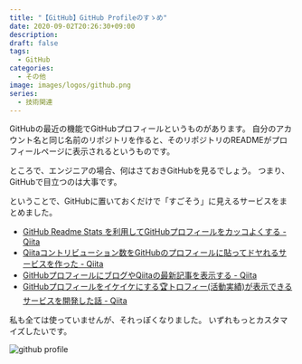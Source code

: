 ```yaml
---
title: "【GitHub】GitHub Profileのすゝめ"
date: 2020-09-02T20:26:30+09:00
description:
draft: false
tags:
  - GitHub
categories:
  - その他
image: images/logos/github.png
series:
  - 技術関連
---
```


GitHubの最近の機能でGitHubプロフィールというものがあります。
自分のアカウント名と同じ名前のリポジトリを作ると、そのリポジトリのREADMEがプロフィールページに表示されるというものです。

ところで、エンジニアの場合、何はさておきGitHubを見るでしょう。
つまり、GitHubで目立つのは大事です。

ということで、GitHubに置いておくだけで「すごそう」に見えるサービスをまとめました。

- [GitHub Readme Stats を利用してGitHubプロフィールをカッコよくする \- Qiita](https://qiita.com/zizi4n5/items/f8076cb25bbf64a9bc1c)
- [Qiitaコントリビューション数をGitHubのプロフィールに貼ってドヤれるサービスを作った \- Qiita](https://qiita.com/mikkame/items/f2c60d9caf8a8e38ec50)
- [GitHubプロフィールにブログやQiitaの最新記事を表示する \- Qiita](https://qiita.com/sarisia/items/630d53cee7976e36faa3)
- [GitHubプロフィールをイケイケにする🏆トロフィー\(活動実績\)が表示できるサービスを開発した話 \- Qiita](https://qiita.com/ryo-ma/items/c6298020098cb631f46e)


私も全ては使っていませんが、それっぽくなりました。
いずれもっとカスタマイズしたいです。

![github profile](/images/posts/2020/0902-github.png)
